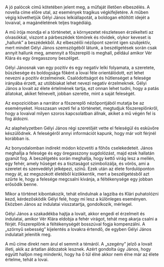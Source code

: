 A jó palócok című kötetében jelent meg, a műfaját illetően elbeszélés. A novella címe előre utal, az események tragikus végkifejletére. A műben végig követhetjük Gélyi János lelkiállapotát, a boldogan eltöltött idejét a lovaival, a magánéletének teljes tragédiáig.

A mű írója mondja el a történetet, a környezetet részletesen érzékelteti az olvasókkal, viszont a párbeszédek tömörek és rövidek, olykor keveset is „hallunk” a beszédekből. Az elbeszélői nézőpont szerint igen szubjektív, mert mindet Gélyi János szemszögéből látunk, a beszélgetések során csak annyit hallunk meg, amennyit a főszereplő is meghall, például amikor Vér Klára és egy öregasszony beszélget.

Gélyi Jánosnak van egy pozitív és egy negatív lelki folyamata, a szeretete, büszkesége és boldogsága főként a lovai féle orientálódott, ezt lehet nevezni a pozitív érzelmeinek. Csalódottságot és hűtlenséget a felesége irányába érzett, az utóbbiakat lehet nevezi negatív érzelmeknek. Gélyi János a lovait az élete értelmének tartja, ezt onnan lehet tudni, hogy a patás állatokat, akiket felnevelt, jobban szerette, mint a saját feleségét.

Az expozícióban a narrátor a főszereplő nézőpontjából mutatja be az eseményeket. Hosszasan vezeti fel a történetet, megtudjuk főszereplőnkről, hogy a lovaival milyen szoros kapcsolatban állnak, akiket a mű végén fel is fog áldozni.

Az alaphelyzetben Gélyi János régi szeretőjét vette el feleségül és esküvőre készülődnek. A feleségéről annyi információt kapunk, hogy már volt férjnél korábban is.

Az bonyodalomban indirekt módon közvetíti a főhős cselekedeteit. János meghallja a felesége és egy öregasszony sugdolózást, majd ezek hallatán gyanút fog. A beszélgetés során meghallja, hogy kettő virág lesz a mellén, egy fehér, amely hűséget és a tisztaságot szimbolizálja, és vörös, ami a szeretet és szenvedélyt jelképezi, színű. Ezek után az élete fordulóponton megy át, az megszokott életéből kizökkentik, mert a beszélgetésből azt szűrte le, hogy a felesége megcsalni kívánja, a féltékenysége egy jobban erősödik benne.

Mikor a történet kibontakozik, tehát elindulnak a lagziba és Klári puhatolózni kezd, kérdezősködik Gélyi felé, hogy mi lesz a különleges eseményen. Eközben János az indulatai visszatartja, gondolkozik, mérlegel.

Gélyi János a szakadékba hajtja a lovait, akkor engedi el érzelmeit és indulatai, amikor Vér Klára eldobja a fehér virágot, tehát meg akarja csalni a férjét. Főszereplőnk a féltékenységét bosszúval fogja kompenzálni. A „szörnyű sebesség” kijelentés a lovakra értendő, de egyben Gélyi János indulatait jelenítik meg.

A mű címe direkt nem árul el semmit a témáról. A „szegény” jelző a lovait illeti, akik az ártatlan áldozatok lesznek. Azért gondolta úgy János, hogy együtt halljon meg mindenki, hogy ha ő túl élné akkor nem élne már az élete értelme, tehát a lovai.